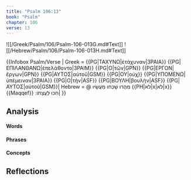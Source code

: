 ```yaml
---
title: "Psalm 106:13"
book: "Psalm"
chapter: 106
verse: 13
---
```

![[/Greek/Psalm/106/Psalm-106-013G.md#Text]]
![[/Hebrew/Psalm/106/Psalm-106-013H.md#Text]]

{{Infobox Psalm/Verse |
  Greek = {{PG|ΤΑΧΥΝΩ|ἐτάχυναν|3PAIA}} {{PG|ΕΠΙΛΑΝΘΑΝΩ|ἐπελάθοντο|3PAIM}} {{PG|Ο|τῶν|GPN}} {{PG|ΕΡΓΟΝ|ἔργων|GPN}} {{PG|ΑΥΤΟΣ|αὐτοῦ|GSM}} {{PG|ΟΥ|οὐχ}} {{PG|ΥΠΟΜΕΝΩ|ὑπέμειναν|3PAIA}} {{PG|Ο|τὴν|ASF}} {{PG|ΒΟΥΛΗ|βουλὴν|ASF}} {{PG|ΑΥΤΟΣ|αὐτοῦ|GSM}}|
  Hebrew = @
מִהֲרוּ
שָׁכְחוּ
מַעֲשָׂיו
{{PH|לא|x|לֹא|x}}{{Maqqef}}
חִכּוּ
לַעֲצָתוֹ
׃|
}}

## Analysis

#### Words

#### Phrases

#### Concepts

## Reflections
